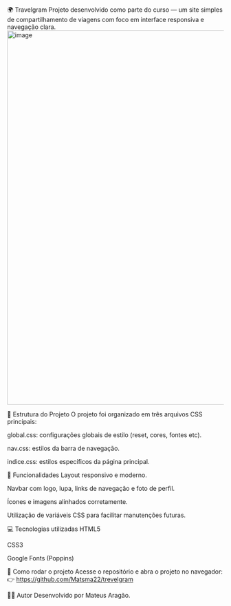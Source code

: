 


🌍 Travelgram
Projeto desenvolvido como parte do curso — um site simples de compartilhamento de viagens com foco em interface responsiva e navegação clara.
<img width="1184" height="868" alt="image" src="https://github.com/user-attachments/assets/7a6718c1-691c-4a8d-81bb-f3590e5aabae" />


📁 Estrutura do Projeto
O projeto foi organizado em três arquivos CSS principais:

global.css: configurações globais de estilo (reset, cores, fontes etc).

nav.css: estilos da barra de navegação.

indice.css: estilos específicos da página principal.

🧩 Funcionalidades
Layout responsivo e moderno.

Navbar com logo, lupa, links de navegação e foto de perfil.

Ícones e imagens alinhados corretamente.

Utilização de variáveis CSS para facilitar manutenções futuras.

💻 Tecnologias utilizadas
HTML5

CSS3

Google Fonts (Poppins)

🔧 Como rodar o projeto
Acesse o repositório e abra o projeto no navegador:
👉 https://github.com/Matsma22/trevelgram

🙋‍♂️ Autor
Desenvolvido por Mateus Aragão.



